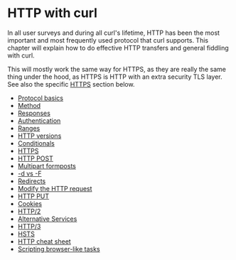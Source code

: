 # HTTP with curl

In all user surveys and during all curl's lifetime, HTTP has been the most
important and most frequently used protocol that curl supports. This chapter
will explain how to do effective HTTP transfers and general fiddling with
curl.

This will mostly work the same way for HTTPS, as they are really the same thing
under the hood, as HTTPS is HTTP with an extra security TLS layer. See also
the specific [HTTPS](#https) section below.

  * [Protocol basics](http/basics.md)
  * [Method](http/method.md)
  * [Responses](http/response.md)
  * [Authentication](http/auth.md)
  * [Ranges](http/ranges.md)
  * [HTTP versions](http/versions.md)
  * [Conditionals](http/conditionals.md)
  * [HTTPS](http/https.md)
  * [HTTP POST](http/post.md)
  * [Multipart formposts](http/multipart.md)
  * [-d vs -F](http/postvspost.md)
  * [Redirects](http/redirects.md)
  * [Modify the HTTP request](http/requests.md)
  * [HTTP PUT](http/put.md)
  * [Cookies](http/cookies.md)
  * [HTTP/2](http/http2.md)
  * [Alternative Services](http/altsvc.md)
  * [HTTP/3](http/http3.md)
  * [HSTS](http/hsts.md)
  * [HTTP cheat sheet](http/cheatsheet.md)
  * [Scripting browser-like tasks](http/browserlike.md)
